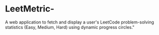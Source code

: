 # LeetMetric-
A web application to fetch and display a user's LeetCode problem-solving statistics (Easy, Medium, Hard) using dynamic progress circles."
